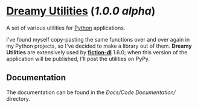# [Dreamy Utilities](https://github.com/DreamCobbler/dreamy-utilities) (*1.0.0 alpha*)

A set of various utilities for [Python](https://www.python.org/) applications.

I've found myself copy-pasting the same functions over and over again in my Python projects, so I've decided to make a library out of them. **Dreamy Utilities** are extensively used by **[fiction-dl](https://github.com/DreamCobbler/fiction-dl)** 1.6.0; when this version of the application will be published, I'll post the utilities on PyPy.

## Documentation

The documentation can be found in the *Docs/Code Documentation/* directory.